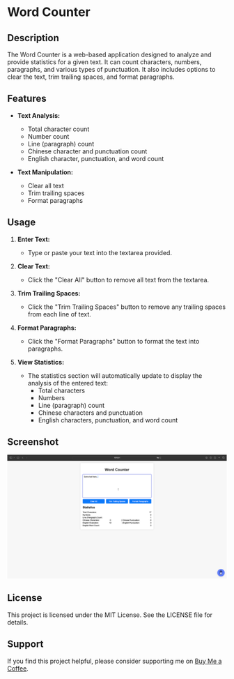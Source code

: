 # Word Counter

## Description

The Word Counter is a web-based application designed to analyze and provide statistics for a given text. It can count characters, numbers, paragraphs, and various types of punctuation. It also includes options to clear the text, trim trailing spaces, and format paragraphs.

## Features

- **Text Analysis:**
  - Total character count
  - Number count
  - Line (paragraph) count
  - Chinese character and punctuation count
  - English character, punctuation, and word count

- **Text Manipulation:**
  - Clear all text
  - Trim trailing spaces
  - Format paragraphs

## Usage

1. **Enter Text:**
   - Type or paste your text into the textarea provided.

2. **Clear Text:**
   - Click the "Clear All" button to remove all text from the textarea.

3. **Trim Trailing Spaces:**
   - Click the "Trim Trailing Spaces" button to remove any trailing spaces from each line of text.

4. **Format Paragraphs:**
   - Click the "Format Paragraphs" button to format the text into paragraphs.

5. **View Statistics:**
   - The statistics section will automatically update to display the analysis of the entered text:
     - Total characters
     - Numbers
     - Line (paragraph) count
     - Chinese characters and punctuation
     - English characters, punctuation, and word count

## Screenshot

![Word Counter Screenshot](screenshot.png)

## License

This project is licensed under the MIT License. See the LICENSE file for details.

## Support

If you find this project helpful, please consider supporting me on [Buy Me a Coffee](https://www.buymeacoffee.com/york0524).